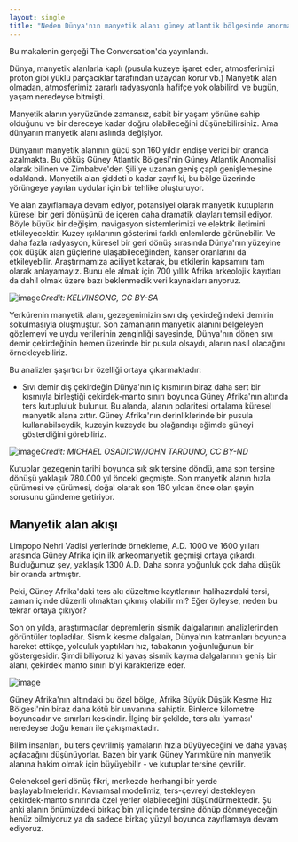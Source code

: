```yaml
---
layout: single
title: "Neden Dünya'nın manyetik alanı güney atlantik bölgesinde anormal?"
---
```

Bu makalenin gerçeği The Conversation'da yayınlandı.

Dünya, manyetik alanlarla kaplı (pusula kuzeye işaret eder, atmosferimizi proton gibi yüklü parçacıklar tarafından uzaydan korur vb.) Manyetik alan olmadan, atmosferimiz zararlı radyasyonla hafifçe yok olabilirdi ve bugün, yaşam neredeyse bitmişti.

Manyetik alanın yeryüzünde zamansız, sabit bir yaşam yönüne sahip olduğunu ve bir dereceye kadar doğru olabileceğini düşünebilirsiniz. Ama dünyanın manyetik alanı aslında değişiyor.

Dünyanın manyetik alanının gücü son 160 yıldır endişe verici bir oranda azalmakta. Bu çöküş Güney Atlantik Bölgesi'nin Güney Atlantik Anomalisi olarak bilinen ve Zimbabve'den Şili'ye uzanan geniş çaplı genişlemesine odaklandı. Manyetik alan şiddeti o kadar zayıf ki, bu bölge üzerinde yörüngeye yayılan uydular için bir tehlike oluşturuyor.

Ve alan zayıflamaya devam ediyor, potansiyel olarak manyetik kutupların küresel bir geri dönüşünü de içeren daha dramatik olayları temsil ediyor. Böyle büyük bir değişim, navigasyon sistemlerimizi ve elektrik iletimini etkileyecektir. Kuzey ışıklarının gösterimi farklı enlemlerde görünebilir. Ve daha fazla radyasyon, küresel bir geri dönüş sırasında Dünya'nın yüzeyine çok düşük alan güçlerine ulaşabileceğinden, kanser oranlarını da etkileyebilir. Araştırmamıza aciliyet katarak, bu etkilerin kapsamını tam olarak anlayamayız. Bunu ele almak için 700 yıllık Afrika arkeolojik kayıtları da dahil olmak üzere bazı beklenmedik veri kaynakları arıyoruz.

![image](https://s.newsweek.com/sites/www.newsweek.com/files/styles/embed_tablet/public/2017/02/06/earthsinterior.png)*Credit: KELVINSONG, CC BY-SA*

Yerkürenin manyetik alanı, gezegenimizin sıvı dış çekirdeğindeki demirin sokulmasıyla oluşmuştur. Son zamanların manyetik alanını belgeleyen gözlemevi ve uydu verilerinin zenginliği sayesinde, Dünya'nın dönen sıvı demir çekirdeğinin hemen üzerinde bir pusula olsaydı, alanın nasıl olacağını örnekleyebiliriz.

Bu analizler şaşırtıcı bir özelliği ortaya çıkarmaktadır:
- Sıvı demir dış çekirdeğin Dünya'nın iç kısmının biraz daha sert bir kısmıyla birleştiği çekirdek-manto sınırı boyunca Güney Afrika'nın altında ters kutupluluk bulunur. Bu alanda, alanın polaritesi ortalama küresel manyetik alana zıttır. Güney Afrika'nın derinliklerinde bir pusula kullanabilseydik, kuzeyin kuzeyde bu olağandışı eğimde güneyi gösterdiğini görebiliriz.

<script async src="//pagead2.googlesyndication.com/pagead/js/adsbygoogle.js"></script>
<ins class="adsbygoogle"
     style="display:block; text-align:center;"
     data-ad-layout="in-article"
     data-ad-format="fluid"
     data-ad-client="ca-pub-7868661326160958"
     data-ad-slot="3072558811"></ins>
<script>
     (adsbygoogle = window.adsbygoogle || []).push({});
</script>

![image](https://s.newsweek.com/sites/www.newsweek.com/files/styles/embed_tablet/public/2017/02/06/southatlanticanomaly.png)*Credit: MICHAEL OSADICW/JOHN TARDUNO, CC BY-ND*

Kutuplar gezegenin tarihi boyunca sık sık tersine döndü, ama son tersine dönüşü yaklaşık 780.000 yıl önceki geçmişte. Son manyetik alanın hızla çürümesi ve çürümesi, doğal olarak son 160 yıldan önce olan şeyin sorusunu gündeme getiriyor.

Manyetik alan akışı
-
Limpopo Nehri Vadisi yerlerinde örnekleme, A.D. 1000 ve 1600 yılları arasında Güney Afrika için ilk arkeomanyetik geçmişi ortaya çıkardı. Bulduğumuz şey, yaklaşık 1300 A.D. Daha sonra yoğunluk çok daha düşük bir oranda artmıştır.

Peki, Güney Afrika'daki ters akı düzeltme kayıtlarının halihazırdaki tersi, zaman içinde düzenli olmaktan çıkmış olabilir mi? Eğer öyleyse, neden bu tekrar ortaya çıkıyor?

Son on yılda, araştırmacılar depremlerin sismik dalgalarının analizlerinden görüntüler topladılar. Sismik kesme dalgaları, Dünya'nın katmanları boyunca hareket ettikçe, yolculuk yaptıkları hız, tabakanın yoğunluğunun bir göstergesidir. Şimdi biliyoruz ki yavaş sismik kayma dalgalarının geniş bir alanı, çekirdek manto sınırı b'yi karakterize eder.

<script async src="//pagead2.googlesyndication.com/pagead/js/adsbygoogle.js"></script>
<ins class="adsbygoogle"
     style="display:block; text-align:center;"
     data-ad-layout="in-article"
     data-ad-format="fluid"
     data-ad-client="ca-pub-7868661326160958"
     data-ad-slot="3072558811"></ins>
<script>
     (adsbygoogle = window.adsbygoogle || []).push({});
</script>

![image](https://www.astro.cz/apod_data/2002/11/field_glatz_big.gif)

Güney Afrika'nın altındaki bu özel bölge, Afrika Büyük Düşük Kesme Hız Bölgesi'nin biraz daha kötü bir unvanına sahiptir. Binlerce kilometre boyuncadır ve sınırları keskindir. İlginç bir şekilde, ters akı 'yaması' neredeyse doğu kenarı ile çakışmaktadır.

Bilim insanları, bu ters çevrilmiş yamaların hızla büyüyeceğini ve daha yavaş açılacağını düşünüyorlar. Bazen bir yarık Güney Yarımküre'nin manyetik alanına hakim olmak için büyüyebilir - ve kutuplar tersine çevrilir.

Geleneksel geri dönüş fikri, merkezde herhangi bir yerde başlayabilmeleridir. Kavramsal modelimiz, ters-çevreyi destekleyen çekirdek-manto sınırında özel yerler olabileceğini düşündürmektedir. Şu anki alanın önümüzdeki birkaç bin yıl içinde tersine dönüp dönmeyeceğini henüz bilmiyoruz ya da sadece birkaç yüzyıl boyunca zayıflamaya devam ediyoruz.
